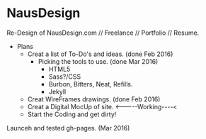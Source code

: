 # NausDesign
Re-Design of NausDesign.com // Freelance // Portfolio // Resume.

- Plans
  - Creat a list of To-Do's and ideas. (done Feb 2016)
    - Picking the tools to use. (done Mar 2016)
      - HTML5
      - Sass?/CSS
      - Burbon, Bitters, Neat, Refills.
      - Jekyll 
  - Creat WireFrames drawings.  (done Feb 2016)
  - Creat a Digital MocUp of site. <-----Working----<
  - Start the Coding and get dirty! 
  
Launceh and tested gh-pages. (Mar 2016)

  


